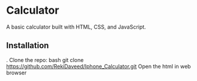 # Calculator

A basic calculator built with HTML, CSS, and JavaScript.

## Installation

. Clone the repo:
   bash
   git clone https://github.com/RekiDaveed/Iphone_Calculator.git
   Open the html in web browser